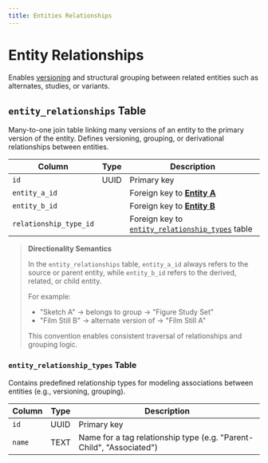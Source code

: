 ```yaml
---
title: Entities Relationships
---
```

# Entity Relationships

Enables [versioning](./utilities/versioning.md) and structural grouping between related entities such as alternates, studies, or variants.

## `entity_relationships` Table

Many-to-one join table linking many versions of an entity to the primary version of the entity. Defines versioning, grouping, or derivational relationships between entities.

| Column                 | Type | Description                                                                                 |
| ---------------------- | ---- | ------------------------------------------------------------------------------------------- |
| `id`                   | UUID | Primary key                                                                                 |
| `entity_a_id`          |      | Foreign key to [**Entity A**](./entities.md#entities)                                       |
| `entity_b_id`          |      | Foreign key to [**Entity B**](./entities.md#entities)                                       |
| `relationship_type_id` |      | Foreign key to [`entity_relationship_types`](./entities.md#entity_relationship_types) table |

> **Directionality Semantics**
>
> In the `entity_relationships` table, `entity_a_id` always refers to the source or parent entity, while `entity_b_id` refers to the derived, related, or child entity.
>
> For example:
>
> - "Sketch A" → belongs to group → "Figure Study Set"
> - "Film Still B" → alternate version of → "Film Still A"
>
> This convention enables consistent traversal of relationships and grouping logic.

### `entity_relationship_types` Table

Contains predefined relationship types for modeling associations between entities (e.g., versioning, grouping).

| Column | Type | Description                                                          |
| ------ | ---- | -------------------------------------------------------------------- |
| `id`   | UUID | Primary key                                                          |
| `name` | TEXT | Name for a tag relationship type (e.g. "Parent-Child", "Associated") |
